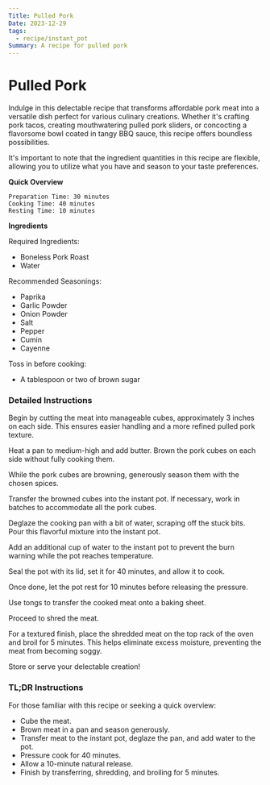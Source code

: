 ```yaml
---
Title: Pulled Pork
Date: 2023-12-29
tags:
  - recipe/instant_pot
Summary: A recipe for pulled pork
---
```


# Pulled Pork

Indulge in this delectable recipe that transforms affordable pork meat into a versatile dish perfect for various culinary creations. Whether it's crafting pork tacos, creating mouthwatering pulled pork sliders, or concocting a flavorsome bowl coated in tangy BBQ sauce, this recipe offers boundless possibilities.

It's important to note that the ingredient quantities in this recipe are flexible, allowing you to utilize what you have and season to your taste preferences.

**Quick Overview**

	Preparation Time: 30 minutes
	Cooking Time: 40 minutes
	Resting Time: 10 minutes

**Ingredients**

Required Ingredients:

- Boneless Pork Roast
- Water

Recommended Seasonings:

 * Paprika
 * Garlic Powder
 * Onion Powder
 * Salt
 * Pepper
 * Cumin
 * Cayenne

Toss in before cooking:

* A tablespoon or two of brown sugar

### Detailed Instructions 

Begin by cutting the meat into manageable cubes, approximately 3 inches on each side. This ensures easier handling and a more refined pulled pork texture.

Heat a pan to medium-high and add butter. Brown the pork cubes on each side without fully cooking them.

While the pork cubes are browning, generously season them with the chosen spices.

Transfer the browned cubes into the instant pot. If necessary, work in batches to accommodate all the pork cubes.

Deglaze the cooking pan with a bit of water, scraping off the stuck bits. Pour this flavorful mixture into the instant pot.

Add an additional cup of water to the instant pot to prevent the burn warning while the pot reaches temperature.

Seal the pot with its lid, set it for 40 minutes, and allow it to cook.

Once done, let the pot rest for 10 minutes before releasing the pressure.

Use tongs to transfer the cooked meat onto a baking sheet.

Proceed to shred the meat.

For a textured finish, place the shredded meat on the top rack of the oven and broil for 5 minutes. This helps eliminate excess moisture, preventing the meat from becoming soggy.

Store or serve your delectable creation!

### TL;DR Instructions

For those familiar with this recipe or seeking a quick overview:

* Cube the meat.
* Brown meat in a pan and season generously.
* Transfer meat to the instant pot, deglaze the pan, and add water to the pot.
* Pressure cook for 40 minutes.
* Allow a 10-minute natural release.
* Finish by transferring, shredding, and broiling for 5 minutes.